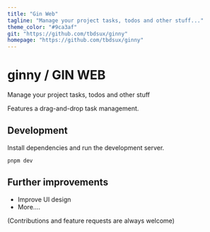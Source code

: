 ```yaml
---
title: "Gin Web"
tagline: "Manage your project tasks, todos and other stuff..."
theme_color: "#9ca3af"
git: "https://github.com/tbdsux/ginny"
homepage: "https://github.com/tbdsux/ginny"
---
```


# ginny / GIN WEB

Manage your project tasks, todos and other stuff

Features a drag-and-drop task management.

## Development

Install dependencies and run the development server.

```
pnpm dev
```

## Further improvements

- Improve UI design
- More....

(Contributions and feature requests are always welcome)

